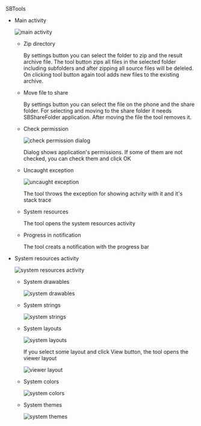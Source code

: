 SBTools

- Main activity

  ![main activity](img/main_activity.png)

  - Zip directory

    By settings button you can select the folder to zip and the result archive file. The tool button zips all files in the selected folder including subfolders and after zipping all source files will be deleled. On clicking tool button again tool adds new files to the existing archive.

  - Move file to share

    By settings button you can select the file on the phone and the share folder. For selecting and moving to the share folder it needs SBShareFolder application. After moving the file the tool removes it.

  - Check permission

    ![check permission dialog](img/check_permission_dialog.png)

    Dialog shows application's permissions. If some of them are not checked, you can check them and click OK

  - Uncaught exception

    ![uncaught exception](img/uncaught_exception.png)

    The tool throws the exception for showing actvity with it and it's stack trace
 
  - System resources

    The tool opens the system resources activity

  - Progress in notification

    The tool creats a notification with the progress bar

- System resources activity

  ![system resources activity](img/system_resources_activity.png)

  - System drawables

    ![system drawables](img/system_drawables.png)

  - System strings

    ![system strings](img/system_strings.png)

  - System layouts

    ![system layouts](img/system_layouts.png)

    If you select some layout and click View button, the tool opens the viewer layout

    ![viewer layout](img/viewer_layout.png)

  - System colors

    ![system colors](img/system_colors.png)

  - System themes

    ![system themes](img/system_themes.png)
